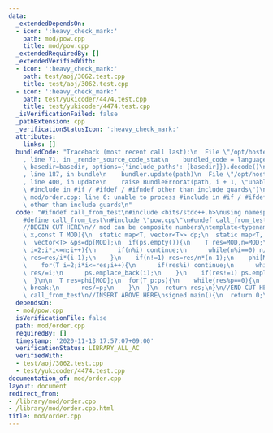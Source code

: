 ```yaml
---
data:
  _extendedDependsOn:
  - icon: ':heavy_check_mark:'
    path: mod/pow.cpp
    title: mod/pow.cpp
  _extendedRequiredBy: []
  _extendedVerifiedWith:
  - icon: ':heavy_check_mark:'
    path: test/aoj/3062.test.cpp
    title: test/aoj/3062.test.cpp
  - icon: ':heavy_check_mark:'
    path: test/yukicoder/4474.test.cpp
    title: test/yukicoder/4474.test.cpp
  _isVerificationFailed: false
  _pathExtension: cpp
  _verificationStatusIcon: ':heavy_check_mark:'
  attributes:
    links: []
  bundledCode: "Traceback (most recent call last):\n  File \"/opt/hostedtoolcache/Python/3.9.5/x64/lib/python3.9/site-packages/onlinejudge_verify/documentation/build.py\"\
    , line 71, in _render_source_code_stat\n    bundled_code = language.bundle(stat.path,\
    \ basedir=basedir, options={'include_paths': [basedir]}).decode()\n  File \"/opt/hostedtoolcache/Python/3.9.5/x64/lib/python3.9/site-packages/onlinejudge_verify/languages/cplusplus.py\"\
    , line 187, in bundle\n    bundler.update(path)\n  File \"/opt/hostedtoolcache/Python/3.9.5/x64/lib/python3.9/site-packages/onlinejudge_verify/languages/cplusplus_bundle.py\"\
    , line 400, in update\n    raise BundleErrorAt(path, i + 1, \"unable to process\
    \ #include in #if / #ifdef / #ifndef other than include guards\")\nonlinejudge_verify.languages.cplusplus_bundle.BundleErrorAt:\
    \ mod/order.cpp: line 6: unable to process #include in #if / #ifdef / #ifndef\
    \ other than include guards\n"
  code: "#ifndef call_from_test\n#include <bits/stdc++.h>\nusing namespace std;\n\n\
    #define call_from_test\n#include \"pow.cpp\"\n#undef call_from_test\n\n#endif\n\
    //BEGIN CUT HERE\n// mod can be composite numbers\ntemplate<typename T>\nT order(T\
    \ x,const T MOD){\n  static map<T, vector<T>> dp;\n  static map<T, T> phi;\n\n\
    \  vector<T> &ps=dp[MOD];\n  if(ps.empty()){\n    T res=MOD,n=MOD;\n    for(T\
    \ i=2;i*i<=n;i++){\n      if(n%i) continue;\n      while(n%i==0) n/=i;\n     \
    \ res=res/i*(i-1);\n    }\n    if(n!=1) res=res/n*(n-1);\n    phi[MOD]=res;\n\n\
    \    for(T i=2;i*i<=res;i++){\n      if(res%i) continue;\n      while(res%i==0)\
    \ res/=i;\n      ps.emplace_back(i);\n    }\n    if(res!=1) ps.emplace_back(res);\n\
    \  }\n\n  T res=phi[MOD];\n  for(T p:ps){\n    while(res%p==0){\n      if(mod_pow(x,res/p,MOD)!=1)\
    \ break;\n      res/=p;\n    }\n  }\n  return res;\n}\n//END CUT HERE\n#ifndef\
    \ call_from_test\n//INSERT ABOVE HERE\nsigned main(){\n  return 0;\n}\n#endif\n"
  dependsOn:
  - mod/pow.cpp
  isVerificationFile: false
  path: mod/order.cpp
  requiredBy: []
  timestamp: '2020-11-13 17:57:07+09:00'
  verificationStatus: LIBRARY_ALL_AC
  verifiedWith:
  - test/aoj/3062.test.cpp
  - test/yukicoder/4474.test.cpp
documentation_of: mod/order.cpp
layout: document
redirect_from:
- /library/mod/order.cpp
- /library/mod/order.cpp.html
title: mod/order.cpp
---
```

